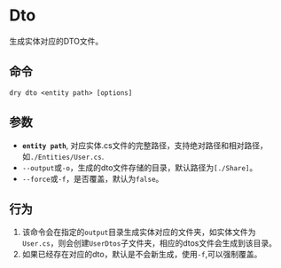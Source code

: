 # Dto

生成实体对应的DTO文件。

## 命令

`dry dto <entity path> [options]`

## 参数

- **`entity path`**, 对应实体.cs文件的完整路径，支持绝对路径和相对路径，如`./Entities/User.cs`.
- `--output`或`-o`，生成的dto文件存储的目录，默认路径为`[./Share]`。
- `--force`或`-f`，是否覆盖，默认为`false`。

## 行为

1. 该命令会在指定的`output`目录生成实体对应的文件夹，如实体文件为`User.cs`，则会创建`UserDtos`子文件夹，相应的dtos文件会生成到该目录。
2. 如果已经存在对应的dto，默认是不会新生成，使用`-f`,可以强制覆盖。
